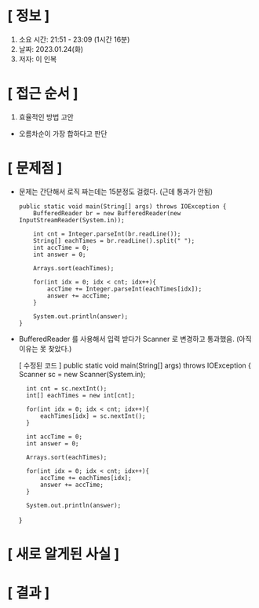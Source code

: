 # **[ 정보 ]**
1. 소요 시간: 21:51 - 23:09 (1시간 16분)
2. 날짜: 2023.01.24(화)
3. 저자: 이 인복

# **[ 접근 순서 ]**
1. 효율적인 방법 고안
- 오름차순이 가장 합하다고 판단

# **[ 문제점 ]**
- 문제는 간단해서 로직 짜는데는 15분정도 걸렸다. (근데 통과가 안됨)

      public static void main(String[] args) throws IOException {
          BufferedReader br = new BufferedReader(new InputStreamReader(System.in));
  
          int cnt = Integer.parseInt(br.readLine());
          String[] eachTimes = br.readLine().split(" ");
          int accTime = 0;
          int answer = 0;
  
          Arrays.sort(eachTimes);
  
          for(int idx = 0; idx < cnt; idx++){
              accTime += Integer.parseInt(eachTimes[idx]);
              answer += accTime;
          }
  
          System.out.println(answer);
      }

- BufferedReader 를 사용해서 입력 받다가 Scanner 로 변경하고 통과했음. (아직 이유는 못 찾았다.)


    [ 수정된 코드 ]
    public static void main(String[] args) throws IOException {
        Scanner sc = new Scanner(System.in);

        int cnt = sc.nextInt(); 
        int[] eachTimes = new int[cnt];

        for(int idx = 0; idx < cnt; idx++){
            eachTimes[idx] = sc.nextInt();
        }

        int accTime = 0;
        int answer = 0;

        Arrays.sort(eachTimes);

        for(int idx = 0; idx < cnt; idx++){
            accTime += eachTimes[idx]; 
            answer += accTime;
        }

        System.out.println(answer);
    }

# **[ 새로 알게된 사실 ]**


# **[ 결과 ]**




         

